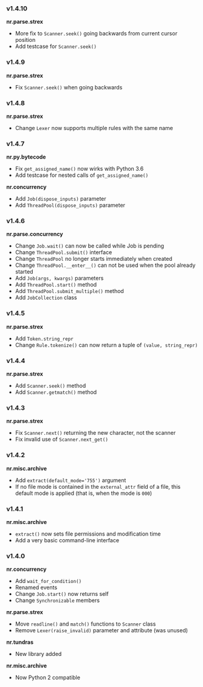 ### v1.4.10

__nr.parse.strex__

- More fix to `Scanner.seek()` going backwards from current cursor position
- Add testcase for `Scanner.seek()`

### v1.4.9

__nr.parse.strex__

- Fix `Scanner.seek()` when going backwards

### v1.4.8

__nr.parse.strex__

- Change `Lexer` now supports multiple rules with the same name

### v1.4.7

__nr.py.bytecode__

- Fix `get_assigned_name()` now wirks with Python 3.6
- Add testcase for nested calls of `get_assigned_name()`

__nr.concurrency__

- Add `Job(dispose_inputs)` parameter
- Add `ThreadPool(dispose_inputs)` parameter

### v1.4.6

__nr.parse.concurrency__

- Change `Job.wait()` can now be called while Job is pending
- Change `ThreadPool.submit()` interface
- Change `ThreadPool` no longer starts immediately when created
- Change `ThreadPool.__enter__()` can not be used when the pool already started
- Add `Job(args, kwargs)` parameters
- Add `ThreadPool.start()` method
- Add `ThreadPool.submit_multiple()` method
- Add `JobCollection` class

### v1.4.5

__nr.parse.strex__

- Add `Token.string_repr`
- Change `Rule.tokenize()` can now return a tuple of `(value, string_repr)`

### v1.4.4

__nr.parse.strex__

- Add `Scanner.seek()` method
- Add `Scanner.getmatch()` method

### v1.4.3

__nr.parse.strex__

- Fix `Scanner.next()` returning the new character, not the scanner
- Fix invalid use of `Scanner.next_get()`

### v1.4.2

__nr.misc.archive__

- Add `extract(default_mode='755')` argument
- If no file mode is contained in the `external_attr` field of a file, this
  default mode is applied (that is, when the mode is `000`)

### v1.4.1

__nr.misc.archive__

- `extract()` now sets file permissions and modification time
- Add a very basic command-line interface

### v1.4.0

__nr.concurrency__

- Add `wait_for_condition()`
- Renamed events
- Change `Job.start()` now returns self
- Change `Synchronizable` members

__nr.parse.strex__

- Move `readline()` and `match()` functions to `Scanner` class
- Remove `Lexer(raise_invalid)` parameter and attribute (was unused)

__nr.tundras__

- New library added

__nr.misc.archive__

- Now Python 2 compatible
